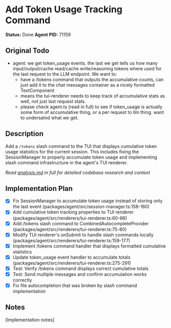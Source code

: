 # Add Token Usage Tracking Command
**Status:** Done
**Agent PID:** 71159

## Original Todo
- agent: we get token_usage events. the last we get tells us how many input/output/cache read/cache write/reasoning tokens where used for the last request to the LLM endpoint. We want to:
    - have a /tokens command that outputs the accumulative counts, can just add it to the chat messages container as a nicely formatted TextComponent
    - means the tui-renderer needs to keep track of accumulative stats as well, not just last request stats.
    - please check agent.ts (read in full) to see if token_usage is actually some form of accumulative thing, or a per request to llm thing. want to undersatnd what we get.

## Description
Add a `/tokens` slash command to the TUI that displays cumulative token usage statistics for the current session. This includes fixing the SessionManager to properly accumulate token usage and implementing slash command infrastructure in the agent's TUI renderer.

*Read [analysis.md](./analysis.md) in full for detailed codebase research and context*

## Implementation Plan
- [x] Fix SessionManager to accumulate token usage instead of storing only the last event (packages/agent/src/session-manager.ts:158-160)
- [x] Add cumulative token tracking properties to TUI renderer (packages/agent/src/renderers/tui-renderer.ts:60-66)
- [x] Add /tokens slash command to CombinedAutocompleteProvider (packages/agent/src/renderers/tui-renderer.ts:75-80)
- [x] Modify TUI renderer's onSubmit to handle slash commands locally (packages/agent/src/renderers/tui-renderer.ts:159-177)
- [x] Implement /tokens command handler that displays formatted cumulative statistics
- [x] Update token_usage event handler to accumulate totals (packages/agent/src/renderers/tui-renderer.ts:275-291)
- [x] Test: Verify /tokens command displays correct cumulative totals
- [x] Test: Send multiple messages and confirm accumulation works correctly
- [x] Fix file autocompletion that was broken by slash command implementation

## Notes
[Implementation notes]
